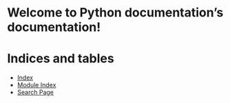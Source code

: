 <!-- Python documentation documentation master file, created by
sphinx-quickstart on Thu Apr  4 18:19:58 2024.
You can adapt this file completely to your liking, but it should at least
contain the root `toctree` directive. -->

# Welcome to Python documentation’s documentation!

# Indices and tables

* [Index](genindex.md)
* [Module Index](py-modindex.md)
* [Search Page](search.md)
